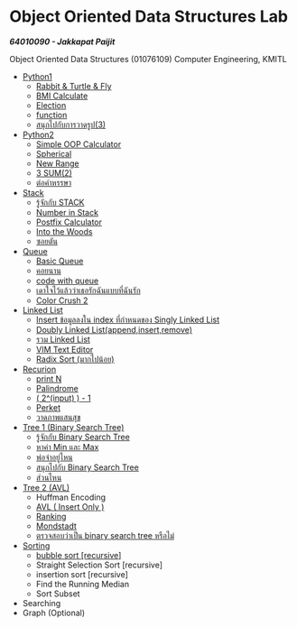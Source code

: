 # Object Oriented Data Structures Lab

***64010090 - Jakkapat Paijit***

Object Oriented Data Structures (01076109) Computer Engineering, KMITL<br>

+ <a href="https://github.com/Bourbxn/oods-lab/tree/main/chapter-1">Python1</a>
  - <a href="https://github.com/Bourbxn/oods-lab/blob/main/chapter-1/item_1.py">Rabbit & Turtle & Fly</a>
  - <a href="https://github.com/Bourbxn/oods-lab/blob/main/chapter-1/item_2.py">BMI Calculate</a>
  - <a href="https://github.com/Bourbxn/oods-lab/blob/main/chapter-1/item_3.py">Election</a>
  - <a href="https://github.com/Bourbxn/oods-lab/blob/main/chapter-1/item_4.py">function</a>
  - <a href="https://github.com/Bourbxn/oods-lab/blob/main/chapter-1/item_5.py">สนุกไปกับการวาดรูป(3)</a>
+ <a href="https://github.com/Bourbxn/oods-lab/tree/main/chapter-2">Python2</a>
  - <a href="https://github.com/Bourbxn/oods-lab/blob/main/chapter-2/item_1.py">Simple OOP Calculator</a>
  - <a href="https://github.com/Bourbxn/oods-lab/blob/main/chapter-2/item_2.py">Spherical</a>
  - <a href="https://github.com/Bourbxn/oods-lab/blob/main/chapter-2/item_3.py">New Range</a>
  - <a href="https://github.com/Bourbxn/oods-lab/blob/main/chapter-2/item_4.py">3 SUM(2)</a>
  - <a href="https://github.com/Bourbxn/oods-lab/blob/main/chapter-2/item_5.py">ต่อคำหรรษา</a>
+ <a href="https://github.com/Bourbxn/oods-lab/tree/main/chapter-3">Stack</a>
  - <a href="https://github.com/Bourbxn/oods-lab/blob/main/chapter-3/item_1.py">รู้จักกับ STACK</a>
  - <a href="https://github.com/Bourbxn/oods-lab/blob/main/chapter-3/item_2.py">Number in Stack</a>
  - <a href="https://github.com/Bourbxn/oods-lab/blob/main/chapter-3/item_3.py">Postfix Calculator</a>
  - <a href="https://github.com/Bourbxn/oods-lab/blob/main/chapter-3/item_4.py">Into the Woods</a>
  - <a href="https://github.com/Bourbxn/oods-lab/blob/main/chapter-3/item_5.py">ซอยตัน</a>
+ <a href="https://github.com/Bourbxn/oods-lab/tree/main/chapter-4">Queue</a>
  - <a href="https://github.com/Bourbxn/oods-lab/blob/main/chapter-4/item_1.py">Basic Queue</a>
  - <a href="https://github.com/Bourbxn/oods-lab/blob/main/chapter-4/item_2.py">คอยนาน</a>
  - <a href="https://github.com/Bourbxn/oods-lab/blob/main/chapter-4/item_3.py">code with queue</a>
  - <a href="https://github.com/Bourbxn/oods-lab/blob/main/chapter-4/item_4.py">เดาใจไว้แล้วว่าเธอรักฉันแบบที่ฉันรัก</a>
  - <a href="https://github.com/Bourbxn/oods-lab/blob/main/chapter-4/item_5.py">Color Crush 2</a>
+ <a href="https://github.com/Bourbxn/oods-lab/tree/main/chapter-5">Linked List</a>
  - <a href="https://github.com/Bourbxn/oods-lab/blob/main/chapter-5/item_1.py">Insert ข้อมูลลงใน index ที่กำหนดของ Singly Linked List</a>
  - <a href="https://github.com/Bourbxn/oods-lab/blob/main/chapter-5/item_2.py">Doubly Linked List(append,insert,remove)</a>
  - <a href="https://github.com/Bourbxn/oods-lab/blob/main/chapter-5/item_3.py">รวม Linked List</a>
  - <a href="https://github.com/Bourbxn/oods-lab/blob/main/chapter-5/item_4.py">VIM Text Editor</a>
  - <a href="https://github.com/Bourbxn/oods-lab/blob/main/chapter-5/item_5.py">Radix Sort (มากไปน้อย)</a>
+ <a href="https://github.com/Bourbxn/oods-lab/tree/main/chapter-6">Recurion</a>
  - <a href="https://github.com/Bourbxn/oods-lab/blob/main/chapter-6/item_1.py">print N</a>
  - <a href="https://github.com/Bourbxn/oods-lab/blob/main/chapter-6/item_2.py">Palindrome</a>
  - <a href="https://github.com/Bourbxn/oods-lab/blob/main/chapter-6/item_3.py">( 2^(input) ) - 1</a>
  - <a href="https://github.com/Bourbxn/oods-lab/blob/main/chapter-6/item_4.py">Perket</a>
  - <a href="https://github.com/Bourbxn/oods-lab/blob/main/chapter-6/item_5.py">วาดภาพแสนสุข</a>
+ <a href="https://github.com/Bourbxn/oods-lab/tree/main/chapter-7">Tree 1 (Binary Search Tree)</a>
  - <a href="https://github.com/Bourbxn/oods-lab/tree/main/chapter-7/item_1.py">รู้จักกับ Binary Search Tree</a>
  - <a href="https://github.com/Bourbxn/oods-lab/tree/main/chapter-7/item_2.py">หาค่า Min และ Max</a>
  - <a href="https://github.com/Bourbxn/oods-lab/tree/main/chapter-7/item_3.py">พ่อจ๋าอยู่ไหน</a>
  - <a href="https://github.com/Bourbxn/oods-lab/tree/main/chapter-7/item_4.py">สนุกไปกับ Binary Search Tree</a>
  - <a href="https://github.com/Bourbxn/oods-lab/tree/main/chapter-7/item_5.py">ส่วนไหน</a>
+ <a href="https://github.com/Bourbxn/oods-lab/tree/main/chapter-8">Tree 2 (AVL)</a>
  - Huffman Encoding
  - <a href="https://github.com/Bourbxn/oods-lab/tree/main/chapter-8/item_2.py">AVL ( Insert Only )</a>
  - <a href="https://github.com/Bourbxn/oods-lab/tree/main/chapter-8/item_3.py">Ranking</a>
  - <a href="https://github.com/Bourbxn/oods-lab/tree/main/chapter-8/item_3.py">Mondstadt</a>
  - <a href="https://github.com/Bourbxn/oods-lab/tree/main/chapter-8/item_5.py">ตรวจสอบว่าเป็น binary search tree หรือไม่</a>
+ <a href="https://github.com/Bourbxn/oods-lab/tree/main/chapter-9">Sorting</a>
  - <a href="https://github.com/Bourbxn/oods-lab/tree/main/chapter-9/item_1.py">bubble sort [recursive]</a>
  - Straight Selection Sort [recursive]
  - insertion sort [recursive]
  - Find the Running Median
  - Sort Subset
+ Searching
+ Graph (Optional)

